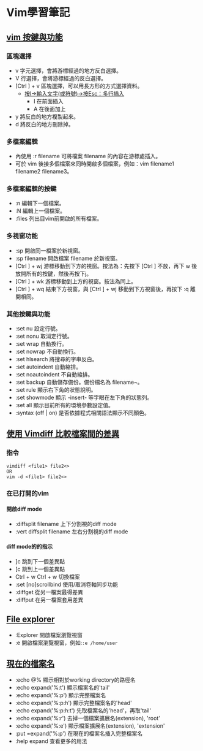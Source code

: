 # Vim學習筆記

## [vim 按鍵與功能](http://note.artchiu.org/2009/04/30/vim-%e6%8c%89%e9%8d%b5%e8%88%87%e5%8a%9f%e8%83%bd/)

### 區塊選擇
* v    字元選擇，會將游標經過的地方反白選擇。
* V     行選擇，會將游標經過的反白選擇。
* [Ctrl ] + v     區塊選擇，可以用長方形的方式選擇資料。
	- [按I->輸入文字(或符號)->按Esc：多行插入](https://stackoverflow.com/questions/9549729/vim-insert-the-same-characters-across-multiple-lines)
		+ I 在前面插入
		+ A 在後面加上
* y     將反白的地方複製起來。
* d     將反白的地方刪除掉。

### 多檔案編輯
* 內使用 :r filename 可將檔案 filename 的內容在游標處插入。
* 可於 vim 後接多個檔案來同時開啟多個檔案，例如：vim filename1 filename2 filename3。

### 多檔案編輯的按鍵
* :n     編輯下一個檔案。
* :N     編輯上一個檔案。
* :files     列出目vim前開啟的所有檔案。

### 多視窗功能
* :sp     開啟同一檔案於新視窗。
* :sp filename     開啟檔案 filename 於新視窗。
* [Ctrl ] + wj     游標移動到下方的視窗。按法為：先按下 [Ctrl ] 不放，再下 w 後放開所有的按鍵，然後再按下j。
* [Ctrl ] + wk     游標移動到上方的視窗。按法為同上。
* [Ctrl ] + wq     結束下方視窗，與 [Ctrl ] + wj 移動到下方視窗後，再按下 :q 離開相同。

### 其他按鍵與功能
* :set nu     設定行號。
* :set nonu     取消定行號。
* :set wrap     自動換行。
* :set nowrap     不自動換行。
* :set hlsearch     將搜尋的字串反白。
* :set autoindent     自動縮排。
* :set noautoindent     不自動縮排。
* :set backup     自動儲存備份。備份檔名為 filename~。
* :set rule     顯示右下角的狀態說明。
* :set showmode     顯示 -insert- 等字眼在左下角的狀態列。
* :set all     顯示目前所有的環境參數設定值。
* :syntax (off | on)     是否依據程式相關語法顯示不同顏色。

## [使用 Vimdiff 比較檔案間的差異](https://blog.gtwang.org/useful-tools/vimdiff/)
### 指令
```
vimdiff <file1> file2<>
OR
vim -d <file1> file2<>
```

### 在已打開的vim
#### 開啟diff mode
* :diffsplit filename 上下分割視的diff mode
* :vert diffsplit filename 左右分割視的diff mode

#### diff mode的的指示
* ]c 跳到下一個差異點
* [c 跳到上一個差異點
* Ctrl + w Ctrl + w 切換檔案
* :set [no]scrollbind 使用/取消卷軸同步功能
* :diffget 從另一檔案最得差異
* :diffput 在另一檔案套用差異

## [File explorer](https://vim.fandom.com/wiki/File_explorer)
* :Explorer 開啟檔案瀏覽視窗
* :e 開啟檔案瀏覽視窗，例如:`:e /home/user`

## [現在的檔案名](https://vim.fandom.com/wiki/Get_the_name_of_the_current_file)
* :echo @% 顯示相對於working directory的路徑名 
* :echo expand('%:t') 顯示檔案名的'tail'
* :echo expand('%:p') 顯示完整檔案名
* :echo expand('%:p:h') 顯示完整檔案名的'head'
* :echo expand('%:p:h:t') 先取檔案名的'head'，再取'tail'
* :echo expand('%:r') 去掉一個檔案擴展名(extension), 'root'
* :echo expand('%:e') 顯示檔案擴展名(extension), 'extension'
* :put =expand('%:p') 在現在的檔案名插入完整檔案名
* :help expand	查看更多的用法
